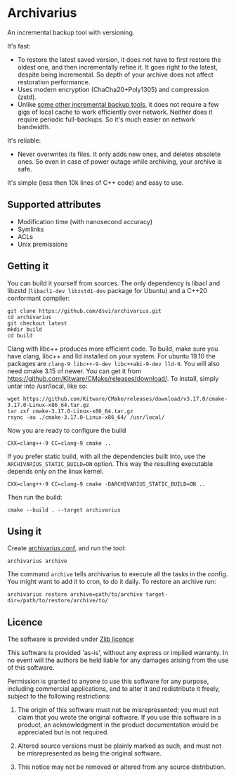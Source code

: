 Archivarius
===========

An incremental backup tool with versioning.

It's fast:

- To restore the latest saved version, it does not have to first restore the oldest one, and then incrementally refine it. It goes right to the latest, despite being incremental. So depth of your archive does not affect restoration performance.
- Uses modern encryption (ChaCha20+Poly1305) and compression (zstd).
- Unlike [some other incremental backup tools][1], it does not require a few gigs of local cache to work efficiently over network. Neither does it require periodic full-backups. So it's much easier on network bandwidth.

[1]: http://duplicity.nongnu.org/ "duplicity"

It's reliable:

- Never overwrites its files. It only adds new ones, and deletes obsolete ones. So even in case of power outage while archiving, your archive is safe.

It's simple (less then 10k lines of C++ code) and easy to use.

## Supported attributes

- Modification time (with nanosecond accuracy)
- Symlinks
- ACLs
- Unix premissions

## Getting it

You can build it yourself from sources. The only dependency is libacl and libzstd (`libacl1-dev libzstd1-dev` package for Ubuntu) and a C++20 conformant compiler:

    git clone https://github.com/dsvi/archivarius.git
    cd archivarius
    git checkout latest
    mkdir build
    cd build

Clang with libc++ produces more efficient code. To build, make sure you have clang, libc++ and lld installed on your system. For ubuntu 19.10 the packages are `clang-9 libc++-9-dev libc++abi-9-dev lld-9`.
You will also need cmake 3.15 of newer. You can get it from https://github.com/Kitware/CMake/releases/download/. To install, simply untar into /usr/local, like so:

    wget https://github.com/Kitware/CMake/releases/download/v3.17.0/cmake-3.17.0-Linux-x86_64.tar.gz
    tar zxf cmake-3.17.0-Linux-x86_64.tar.gz
    rsync -au ./cmake-3.17.0-Linux-x86_64/ /usr/local/

Now you are ready to configure the build

    CXX=clang++-9 CC=clang-9 cmake ..

If you prefer static build, with all the dependencies built into, use the `ARCHIVARIUS_STATIC_BUILD=ON` option. This way the resulting executable depends only on the linux kernel.

    CXX=clang++-9 CC=clang-9 cmake -DARCHIVARIUS_STATIC_BUILD=ON ..

Then run the build:

    cmake --build . --target archivarius

## Using it

Create [archivarius.conf](./docs/config%20file%20format.md), and run the tool:

    archivarius archive

The command `archive` tells archivarius to execute all the tasks in the config. You might want to add it to cron, to do it daily.
To restore an archive run:

    archivarius restore archive=path/to/archive target-dir=/path/to/restore/archive/to/

## Licence 

The software is provided under [Zlib licence](https://en.wikipedia.org/wiki/Zlib_License):

This software is provided 'as-is', without any express or implied warranty. In no event will the authors be held liable for any damages arising from the use of this software.

Permission is granted to anyone to use this software for any purpose, including commercial applications, and to alter it and redistribute it freely, subject to the following restrictions:

1. The origin of this software must not be misrepresented; you must not claim that you wrote the original software. If you use this software in a product, an acknowledgment in the product documentation would be appreciated but is not required.

2. Altered source versions must be plainly marked as such, and must not be misrepresented as being the original software.

3. This notice may not be removed or altered from any source distribution.

